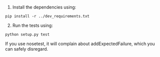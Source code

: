 1. Install the dependencies using:
```
pip install -r ../dev_requirements.txt
```

2. Run the tests using:
```
python setup.py test
```

If you use nosetest, it will complain about addExpectedFailure, which you can safely disregard.
